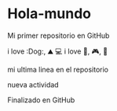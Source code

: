 # Hola-mundo

Mi primer repositorio en GitHub

i love :Dog:, :mountain: :computer:
i love :pizza:, :video_game:, :cinema:

mi ultima linea en el repositorio

nueva actividad

Finalizado en GitHub

